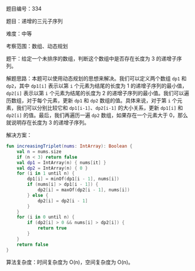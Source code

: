 题目编号：334

题目：递增的三元子序列

难度：中等

考察范围：数组、动态规划

题干：给定一个未排序的数组，判断这个数组中是否存在长度为 3 的递增子序列。

解题思路：本题可以使用动态规划的思想来解决。我们可以定义两个数组 `dp1` 和 `dp2`，其中 `dp1[i]` 表示以第 `i` 个元素为结尾的长度为 1 的递增子序列的最小值，`dp2[i]` 表示以第 `i` 个元素为结尾的长度为 2 的递增子序列的最小值。我们可以遍历数组，对于每个元素，更新 `dp1` 和 `dp2` 数组的值。具体来说，对于第 `i` 个元素，我们可以分别比较它和 `dp1[i-1]`、`dp2[i-1]` 的大小关系，更新 `dp1[i]` 和 `dp2[i]` 的值。最后，我们再遍历一遍 `dp2` 数组，如果存在一个元素大于 0，那么就说明存在长度为 3 的递增子序列。

解决方案：

```kotlin
fun increasingTriplet(nums: IntArray): Boolean {
    val n = nums.size
    if (n < 3) return false
    val dp1 = IntArray(n) { nums[it] }
    val dp2 = IntArray(n) { 0 }
    for (i in 1 until n) {
        dp1[i] = minOf(dp1[i - 1], nums[i])
        if (nums[i] > dp1[i - 1]) {
            dp2[i] = maxOf(dp2[i - 1], nums[i])
        } else {
            dp2[i] = dp2[i - 1]
        }
    }
    for (i in 0 until n) {
        if (dp2[i] > 0 && nums[i] > dp2[i]) {
            return true
        }
    }
    return false
}
```

算法复杂度：时间复杂度为 O(n)，空间复杂度为 O(n)。